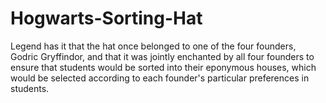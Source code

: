 # Hogwarts-Sorting-Hat
Legend has it that the hat once belonged to one of the four founders, Godric Gryffindor, and that it was jointly enchanted by all four founders to ensure that students would be sorted into their eponymous houses, which would be selected according to each founder's particular preferences in students.
